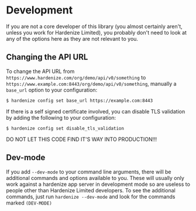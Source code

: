 # Development

If you are not a core developer of this library (you almost certainly aren't, unless you work for Hardenize Limited), you probably don't need to look at any of the options here as they are not relevant to you.

## Changing the API URL

To change the API URL from `https://www.hardenize.com/org/demo/api/v0/something` to
`https://www.example.com:8443/org/demo/api/v0/something`, manually a `base_url` option to your configuration:

```shell
$ hardenize config set base_url https://example.com:8443
```

If there is a self signed certificate involved, you can disable TLS validation by adding the
following to your configuration:

```shell
$ hardenize config set disable_tls_validation
```

DO NOT LET THIS CODE FIND IT'S WAY INTO PRODUCTION!!!

## Dev-mode

If you add `--dev-mode` to your command line arguments, there will be additional commands
and options available to you. These will usually only work against a hardenize app server
in development mode so are useless to people other than Hardenize Limited developers. To
see the additional commands, just run `hardenize --dev-mode` and look for the commands
marked `(DEV-MODE)`
